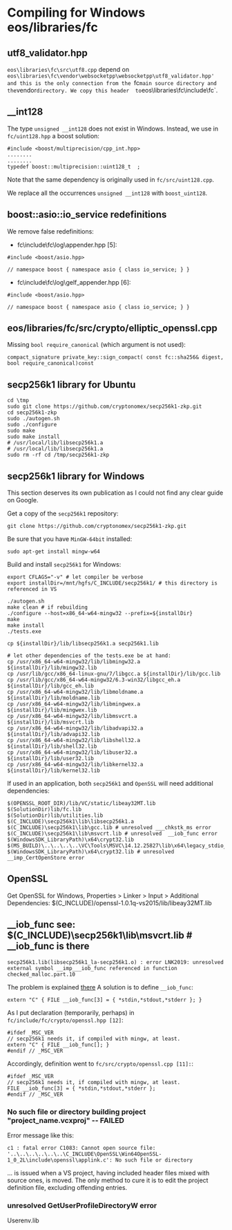 
# Compiling for Windows eos/libraries/fc

## utf8_validator.hpp

`eos\libraries\fc\src\utf8.cpp` depend on `eos\libraries\fc\vendor\websocketpp\websocketpp\utf8_validator.hpp' 
and this is the only connection from the `fc` main source directory and the `vendor` directory. We copy this header 
to `eos\libraries\fc\include\fc`.
## __int128

The type `unsigned __int128` does not exist in Windows. Instead,  we use in `fc/uint128.hpp` a boost solution:

```
#include <boost/multiprecision/cpp_int.hpp>
........
........
typedef boost::multiprecision::uint128_t  ;
```
Note that the same dependency is originally used in `fc/src/uint128.cpp`.

We replace all the occurrences `unsigned __int128` with `boost_uint128`.


## boost::asio::io_service redefinitions

We remove false redefinitions:

* fc\include\fc\log\appender.hpp [5]: 
```
#include <boost/asio.hpp>

// namespace boost { namespace asio { class io_service; } }
```
* fc\include\fc\log\gelf_appender.hpp [6]:
```
#include <boost/asio.hpp>

// namespace boost { namespace asio { class io_service; } }
```
## eos/libraries/fc/src/crypto/elliptic_openssl.cpp

Missing `bool require_canonical` (which argument is not used):
```
compact_signature private_key::sign_compact( const fc::sha256& digest, bool require_canonical)const
```

## secp256k1 library for Ubuntu

```
cd \tmp
sudo git clone https://github.com/cryptonomex/secp256k1-zkp.git
cd secp256k1-zkp
sudo ./autogen.sh
sudo ./configure
sudo make
sudo make install
# /usr/local/lib/libsecp256k1.a
# /usr/local/lib/libsecp256k1.a
sudo rm -rf cd /tmp/secp256k1-zkp
```

## secp256k1 library for Windows

This section deserves its own publication as I could not find any clear guide on Google.

Get a copy of the `secp256k1` repository:
```
git clone https://github.com/cryptonomex/secp256k1-zkp.git
```
Be sure that you have `MinGW-64bit` installed:
```
sudo apt-get install mingw-w64
```
Build and install `secp256k1` for Windows:
```
export CFLAGS="-v" # let compiler be verbose
export installDir=/mnt/hgfs/C_INCLUDE/secp256k1/ # this directory is referenced in VS

./autogen.sh
make clean # if rebuilding
./configure --host=x86_64-w64-mingw32 --prefix=${installDir}
make
make install
./tests.exe

cp ${installDir}/lib/libsecp256k1.a secp256k1.lib

# let other dependencies of the tests.exe be at hand:
cp /usr/x86_64-w64-mingw32/lib/libmingw32.a ${installDir}/lib/mingw32.lib
cp /usr/lib/gcc/x86_64-linux-gnu/7/libgcc.a ${installDir}/lib/gcc.lib
cp /usr/lib/gcc/x86_64-w64-mingw32/6.3-win32/libgcc_eh.a ${installDir}/lib/gcc_eh.lib
cp /usr/x86_64-w64-mingw32/lib/libmoldname.a ${installDir}/lib/moldname.lib
cp /usr/x86_64-w64-mingw32/lib/libmingwex.a ${installDir}/lib/mingwex.lib
cp /usr/x86_64-w64-mingw32/lib/libmsvcrt.a ${installDir}/lib/msvcrt.lib
cp /usr/x86_64-w64-mingw32/lib/libadvapi32.a ${installDir}/lib/advapi32.lib
cp /usr/x86_64-w64-mingw32/lib/libshell32.a ${installDir}/lib/shell32.lib
cp /usr/x86_64-w64-mingw32/lib/libuser32.a ${installDir}/lib/user32.lib
cp /usr/x86_64-w64-mingw32/lib/libkernel32.a ${installDir}/lib/kernel32.lib
```
If used in an application, both `secp256k1` and `OpenSSL` will need additional dependencies:

```
$(OPENSSL_ROOT_DIR)/lib/VC/static/libeay32MT.lib
$(SolutionDir)lib/fc.lib
$(SolutionDir)lib/utilities.lib
$(C_INCLUDE)\secp256k1\lib\libsecp256k1.a
$(C_INCLUDE)\secp256k1\lib\gcc.lib # unresolved ___chkstk_ms error
$(C_INCLUDE)\secp256k1\lib\msvcrt.lib # unresolved  __iob_func error
$(WindowsSDK_LibraryPath)\x64\crypt32.lib
$(MS_BUILD)\..\..\..\..\VC\Tools\MSVC\14.12.25827\lib\x64\legacy_stdio_definitions.lib
$(WindowsSDK_LibraryPath)\x64\crypt32.lib # unresolved __imp_CertOpenStore error
```
## OpenSSL

Get OpenSSL for Windows, Properties > Linker > Input > Additional Dependencies:
$(C_INCLUDE)/openssl-1.0.1q-vs2015/lib/libeay32MT.lib

## __iob_func see: $(C_INCLUDE)\secp256k1\lib\msvcrt.lib # __iob_func is there

`secp256k1.lib(libsecp256k1_la-secp256k1.o) : error LNK2019: unresolved external symbol __imp___iob_func referenced in function checked_malloc.part.10`

The problem is explained [there](#https://stackoverflow.com/questions/30412951/unresolved-external-symbol-imp-fprintf-and-imp-iob-func-sdl2)
A solution is to define `__iob_func`:
```
extern "C" { FILE __iob_func[3] = { *stdin,*stdout,*stderr }; }
```
As I put declaration (temporarily, perhaps) in `fc/include/fc/crypto/openssl.hpp [12]`:
```
#ifdef _MSC_VER
// secp256k1 needs it, if compiled with mingw, at least.
extern "C" { FILE __iob_func[]; }
#endif // _MSC_VER
```
Accordingly, definition went to `fc/src/crypto/openssl.cpp [11]:`:
```
#ifdef _MSC_VER
// secp256k1 needs it, if compiled with mingw, at least.
FILE __iob_func[3] = { *stdin,*stdout,*stderr };
#endif // _MSC_VER
```
### No such file or directory building project "project_name.vcxproj" -- FAILED

Error message like this:
```
c1 : fatal error C1083: Cannot open source file: '..\..\..\..\..\..\C_INCLUDE\OpenSSL\Win64OpenSSL-1_0_2L\include\openssl\applink.c': No such file or directory
```
... is issued when a VS project, having included header files mixed with source ones, is moved. The only method to cure it is to edit the project definition file, excluding offending entries.


### unresolved GetUserProfileDirectoryW error

Userenv.lib


